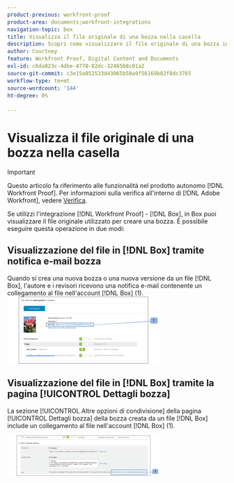```yaml
---
product-previous: workfront-proof
product-area: documents;workfront-integrations
navigation-topic: box
title: Visualizza il file originale di una bozza nella casella
description: Scopri come visualizzare il file originale di una bozza in Box.
author: Courtney
feature: Workfront Proof, Digital Content and Documents
exl-id: c6da023c-4dbe-4770-82dc-3246568c01a2
source-git-commit: c3e15a052533d43065b50a9f56169b82f8dc3765
workflow-type: tm+mt
source-wordcount: '144'
ht-degree: 0%

---
```


# Visualizza il file originale di una bozza nella casella

>[!IMPORTANT]
>
>Questo articolo fa riferimento alle funzionalità nel prodotto autonomo [!DNL Workfront Proof]. Per informazioni sulla verifica all&#39;interno di [!DNL Adobe Workfront], vedere [Verifica](../../../review-and-approve-work/proofing/proofing.md).

Se utilizzi l&#39;integrazione [!DNL Workfront Proof] - [!DNL Box], in Box puoi visualizzare il file originale utilizzato per creare una bozza. È possibile eseguire questa operazione in due modi:

## Visualizzazione del file in [!DNL Box] tramite notifica e-mail bozza

Quando si crea una nuova bozza o una nuova versione da un file [!DNL Box], l&#39;autore e i revisori ricevono una notifica e-mail contenente un collegamento al file nell&#39;account [!DNL Box] (1).\
![Box_-_Email_Notification.png](assets/box---email-notification-350x154.png)

## Visualizzazione del file in [!DNL Box] tramite la pagina [!UICONTROL Dettagli bozza]

La sezione [!UICONTROL Altre opzioni di condivisione] della pagina [!UICONTROL Dettagli bozza] della bozza creata da un file [!DNL Box] include un collegamento al file nell&#39;account [!DNL Box] (1).

![Box_-_Proof_Details_page.png](assets/box---proof-details-page-350x93.png)
